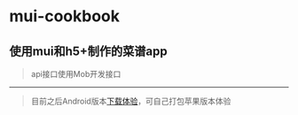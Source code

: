 # mui-cookbook
## 使用mui和h5+制作的菜谱app
> api接口使用Mob开发接口
---
> 目前之后Android版本[下载体验](https://www.pgyer.com/CQua)，可自己打包苹果版本体验
